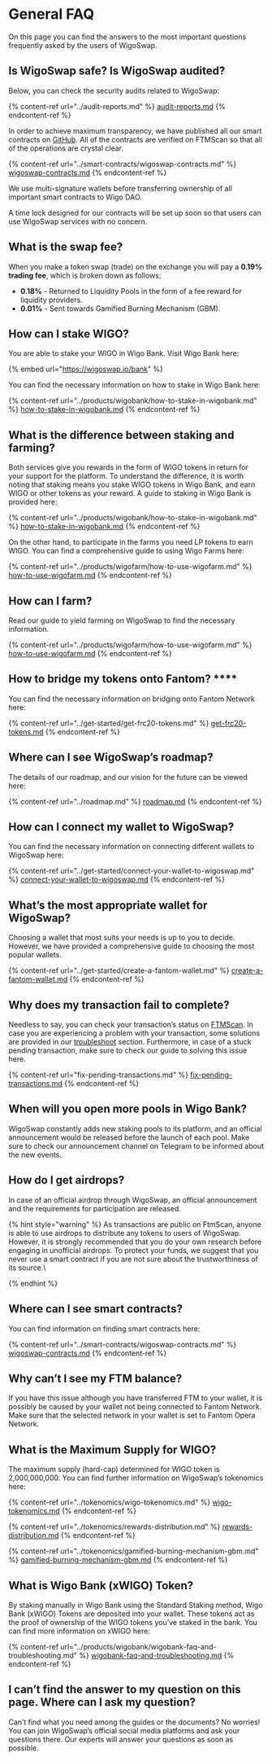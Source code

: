 # General FAQ

On this page you can find the answers to the most important questions frequently asked by the users of WigoSwap.

## **Is WigoSwap safe? Is WigoSwap audited?**&#x20;

Below, you can check the security audits related to WigoSwap:

{% content-ref url="../audit-reports.md" %}
[audit-reports.md](../audit-reports.md)
{% endcontent-ref %}

In order to achieve maximum transparency, we have published all our smart contracts on [GitHub](https://github.com/wigoswap). All of the contracts are verified on FTMScan so that all of the operations are crystal clear.

{% content-ref url="../smart-contracts/wigoswap-contracts.md" %}
[wigoswap-contracts.md](../smart-contracts/wigoswap-contracts.md)
{% endcontent-ref %}

We use multi-signature wallets before transferring ownership of all important smart contracts to Wigo DAO.&#x20;

A time lock designed for our contracts will be set up soon so that users can use WigoSwap services with no concern.

## What is the swap fee?

When you make a token swap (trade) on the exchange you will pay a **0.19% trading fee**, which is broken down as follows:

* **0.18%** - Returned to Liquidity Pools in the form of a fee reward for liquidity providers.
* **0.01%** - Sent towards Gamified Burning Mechanism (GBM).

## **How can I stake WIGO?**

You are able to stake your WIGO in Wigo Bank. Visit Wigo Bank here:

{% embed url="https://wigoswap.io/bank" %}

You can find the necessary information on how to stake in Wigo Bank here:

{% content-ref url="../products/wigobank/how-to-stake-in-wigobank.md" %}
[how-to-stake-in-wigobank.md](../products/wigobank/how-to-stake-in-wigobank.md)
{% endcontent-ref %}

## **What is the difference between staking and farming?**

Both services give you rewards in the form of WIGO tokens in return for your support for the platform. To understand the difference, it is worth noting that staking means you stake WIGO tokens in Wigo Bank, and earn WIGO or other tokens as your reward. A guide to staking in Wigo Bank is provided here:

{% content-ref url="../products/wigobank/how-to-stake-in-wigobank.md" %}
[how-to-stake-in-wigobank.md](../products/wigobank/how-to-stake-in-wigobank.md)
{% endcontent-ref %}

On the other hand, to participate in the farms you need LP tokens to earn WIGO. You can find a comprehensive guide to using Wigo Farms here:

{% content-ref url="../products/wigofarm/how-to-use-wigofarm.md" %}
[how-to-use-wigofarm.md](../products/wigofarm/how-to-use-wigofarm.md)
{% endcontent-ref %}

## **How can I farm?**&#x20;

Read our guide to yield farming on WigoSwap to find the necessary information.&#x20;

{% content-ref url="../products/wigofarm/how-to-use-wigofarm.md" %}
[how-to-use-wigofarm.md](../products/wigofarm/how-to-use-wigofarm.md)
{% endcontent-ref %}

## How to bridge my tokens onto Fantom? ****&#x20;

You can find the necessary information on bridging onto Fantom Network here:&#x20;

{% content-ref url="../get-started/get-frc20-tokens.md" %}
[get-frc20-tokens.md](../get-started/get-frc20-tokens.md)
{% endcontent-ref %}

## **Where can I see WigoSwap’s roadmap?**

The details of our roadmap, and our vision for the future can be viewed here:

{% content-ref url="../roadmap.md" %}
[roadmap.md](../roadmap.md)
{% endcontent-ref %}

## **How can I connect my wallet to WigoSwap?**

You can find the necessary information on connecting different wallets to WigoSwap here:

{% content-ref url="../get-started/connect-your-wallet-to-wigoswap.md" %}
[connect-your-wallet-to-wigoswap.md](../get-started/connect-your-wallet-to-wigoswap.md)
{% endcontent-ref %}

## **What’s the most appropriate wallet for WigoSwap?**

Choosing a wallet that most suits your needs is up to you to decide. However, we have provided a comprehensive guide to choosing the most popular wallets.&#x20;

{% content-ref url="../get-started/create-a-fantom-wallet.md" %}
[create-a-fantom-wallet.md](../get-started/create-a-fantom-wallet.md)
{% endcontent-ref %}

## **Why does my transaction fail to complete?**

Needless to say, you can check your transaction’s status on [FTMScan](https://ftmscan.com). In case you are experiencing a problem with your transaction, some solutions are provided in our [troubleshoot](troubleshoot.md) section. Furthermore, in case of a stuck pending transaction, make sure to check our guide to solving this issue here.&#x20;

{% content-ref url="fix-pending-transactions.md" %}
[fix-pending-transactions.md](fix-pending-transactions.md)
{% endcontent-ref %}

## When will you open more pools in Wigo Bank?

WigoSwap constantly adds new staking pools to its platform, and an official announcement would be released before the launch of each pool. Make sure to check our announcement channel on Telegram to be informed about the new events.&#x20;

## How do I get airdrops?

In case of an official airdrop through WigoSwap, an official announcement and the requirements for participation are released.&#x20;

{% hint style="warning" %}
As transactions are public on FtmScan, anyone is able to use airdrops to distribute any tokens to users of WigoSwap. However, it is strongly recommended that you do your own research before engaging in unofficial airdrops. To protect your funds, we suggest that you never use a smart contract if you are not sure about the trustworthiness of its source.\

{% endhint %}

## **Where can I see smart contracts?**

You can find information on finding smart contracts here:

{% content-ref url="../smart-contracts/wigoswap-contracts.md" %}
[wigoswap-contracts.md](../smart-contracts/wigoswap-contracts.md)
{% endcontent-ref %}

## **Why can’t I see my FTM balance?**

If you have this issue although you have transferred FTM to your wallet, it is possibly be caused by your wallet not being connected to Fantom Network. Make sure that the selected network in your wallet is set to Fantom Opera Network.

## **What is the Maximum Supply for WIGO?**

The maximum supply (hard-cap) determined for WIGO token is 2,000,000,000. You can find further information on WigoSwap’s tokenomics here:

{% content-ref url="../tokenomics/wigo-tokenomics.md" %}
[wigo-tokenomics.md](../tokenomics/wigo-tokenomics.md)
{% endcontent-ref %}

{% content-ref url="../tokenomics/rewards-distribution.md" %}
[rewards-distribution.md](../tokenomics/rewards-distribution.md)
{% endcontent-ref %}

{% content-ref url="../tokenomics/gamified-burning-mechanism-gbm.md" %}
[gamified-burning-mechanism-gbm.md](../tokenomics/gamified-burning-mechanism-gbm.md)
{% endcontent-ref %}

## **What is Wigo Bank (xWIGO) Token?**   &#x20;

By staking manually in Wigo Bank using the Standard Staking method, Wigo Bank (xWIGO) Tokens are deposited into your wallet. These tokens act as the proof of ownership of the WIGO tokens you’ve staked in the bank. You can find more information on xWIGO here:

{% content-ref url="../products/wigobank/wigobank-faq-and-troubleshooting.md" %}
[wigobank-faq-and-troubleshooting.md](../products/wigobank/wigobank-faq-and-troubleshooting.md)
{% endcontent-ref %}

## **I can’t find the answer to my question on this page. Where can I ask my question?**

Can’t find what you need among the guides or the documents? No worries! You can join WigoSwap’s official social media platforms and ask your questions there. Our experts will answer your questions as soon as possible.  &#x20;
